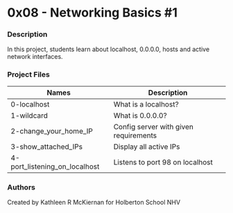 # 0x08 - Networking Basics #1

### Description
In this project, students learn about localhost, 0.0.0.0, hosts and active network interfaces.

### Project Files
Names | Description
------|-----------------------
0-localhost | What is a localhost?
1-wildcard | What is 0.0.0.0?
2-change_your_home_IP | Config server with given requirements
3-show_attached_IPs | Display all active IPs
4-port_listening_on_localhost | Listens to port 98 on localhost

### Authors
Created by Kathleen R McKiernan for Holberton School NHV